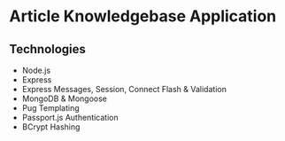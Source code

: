 # Article Knowledgebase Application


## Technologies
* Node.js
* Express
* Express Messages, Session, Connect Flash & Validation
* MongoDB & Mongoose
* Pug Templating
* Passport.js Authentication
* BCrypt Hashing

